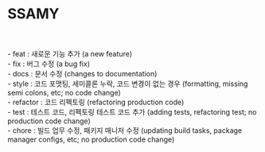 # SSAMY
<br>
<br>
-  feat : 새로운 기능 추가 (a new feature)<br>
-  fix : 버그 수정 (a bug fix)<br>
-  docs : 문서 수정 (changes to documentation)<br>
-  style : 코드 포맷팅, 세미콜론 누락, 코드 변경이 없는 경우 (formatting, missing semi colons, etc; no code change)<br>
-  refactor : 코드 리펙토링 (refactoring production code)<br>
-  test : 테스트 코드, 리펙토링 테스트 코드 추가 (adding tests, refactoring test; no production code change)<br>
-  chore : 빌드 업무 수정, 패키지 매니저 수정 (updating build tasks, package manager configs, etc; no production code change)<br>
